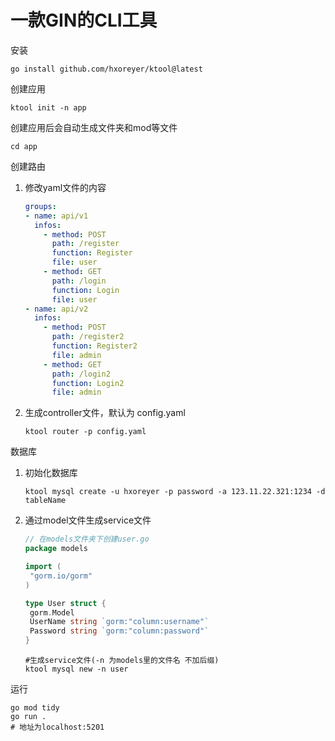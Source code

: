 # 一款GIN的CLI工具

安装

```shell
go install github.com/hxoreyer/ktool@latest
```

创建应用

```shell
ktool init -n app
```

创建应用后会自动生成文件夹和mod等文件

```shell
cd app
```

创建路由

1. 修改yaml文件的内容

   ```yaml
   groups:
   - name: api/v1
     infos: 
       - method: POST
         path: /register
         function: Register
         file: user
       - method: GET
         path: /login
         function: Login
         file: user
   - name: api/v2
     infos: 
       - method: POST
         path: /register2
         function: Register2
         file: admin
       - method: GET
         path: /login2
         function: Login2
         file: admin
   ```

2. 生成controller文件，默认为 config.yaml

   ```shell
   ktool router -p config.yaml
   ```

数据库

1. 初始化数据库

   ```shell
   ktool mysql create -u hxoreyer -p password -a 123.11.22.321:1234 -d tableName
   ```

2. 通过model文件生成service文件

   ```go
   // 在models文件夹下创建user.go
   package models
   
   import (
   	"gorm.io/gorm"
   )
   
   type User struct {
   	gorm.Model
   	UserName string `gorm:"column:username"`
   	Password string `gorm:"column:password"`
   }
   ```

   ```shell
   #生成service文件(-n 为models里的文件名 不加后缀)
   ktool mysql new -n user
   ```

运行

```shell
go mod tidy
go run .
# 地址为localhost:5201
```

